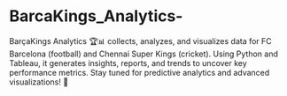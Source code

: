 # BarcaKings_Analytics-
BarçaKings Analytics 🏆📊 collects, analyzes, and visualizes data for FC Barcelona (football) and Chennai Super Kings (cricket). Using Python and Tableau, it generates insights, reports, and trends to uncover key performance metrics. Stay tuned for predictive analytics and advanced visualizations! 🚀
